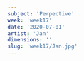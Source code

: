 ```yaml
---
subject: 'Perpective'
week: 'week17'
date: '2020-07-01'
artist: 'Jan'
dimensions: ''
slug: 'week17/Jan.jpg'
---
```


